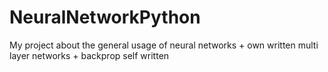 # NeuralNetworkPython
My project about the general usage of neural networks + own written multi layer networks + backprop self written
